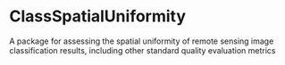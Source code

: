 # ClassSpatialUniformity
A package for assessing the spatial uniformity of remote sensing image classification results, including other standard quality evaluation metrics
